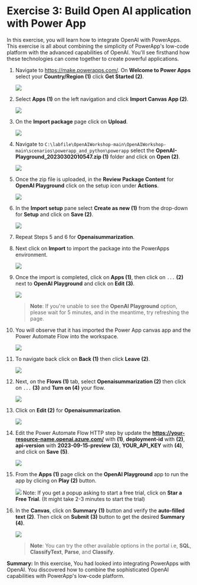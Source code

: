 # Exercise 3: Build Open AI application with Power App 

In this exercise, you will learn how to integrate OpenAI with PowerApps. This exercise is all about combining the simplicity of PowerApp's low-code platform with the advanced capabilities of OpenAI. You'll see firsthand how these technologies can come together to create powerful applications.

1. Navigate to https://make.powerapps.com/. On **Welcome to Power Apps** select your **Country/Region (1)** click **Get Started (2)**. 

   ![](./images/welcome-1.png)
    
2. Select **Apps (1)** on the left navigation and click **Import Canvas App (2)**. 

    ![](./images/powerapps-import.png)

3. On the **Import package** page click on **Upload**.

    ![](./images/upload-importpackage.png)

4. Navigate to `C:\labfile\OpenAIWorkshop-main\OpenAIWorkshop-main\scenarios\powerapp_and_python\powerapp` select the **OpenAI-Playground_20230302010547.zip (1)** folder  and click on **Open (2)**.

     ![](./images/openai-play.png)

5. Once the zip file is uploaded, in the **Review Package Content** for **OpenAI Playground** click on the setup icon under **Actions**. 

     ![](./images/review-package-content.png)

6. In the **Import setup** pane select **Create as new (1)** from the drop-down for **Setup** and click on **Save (2)**.

      ![](./images/import-setup-1.png)

7.  Repeat Steps 5 and 6 for **Openaisummarization**.

8. Next click on **Import** to import the package into the PowerApps environment.  

   ![](./images/import-openai-package.png)

9. Once the import is completed, click on **Apps (1)**, then click on `...` **(2)** next to **OpenAI Playground** and click on **Edit (3)**.

      ![](./images/powerapps-apps-edit.png)

   >**Note**: If you're unable to see the **OpenAI Playground** option, please wait for 5 minutes, and in the meantime, try refreshing the page.

11. You will observe that it has imported the Power App canvas app and the Power Automate Flow into the workspace.

      ![](./images/powerapps-apps-view.png)

12. To navigate back click on **Back (1)** then click **Leave (2)**.

      ![](./images/powerapps-apps-exit.png)

13. Next, on the **Flows (1)** tab, select **Openaisummarization (2)** then click on `...` **(3)** and **Turn on (4)** your flow.

      ![](./images/flow-on.png)

14. Click on **Edit (2)** for **Openaisummarization**.

      ![](./images/flow-edit.png)

15. Edit the Power Automate Flow HTTP step by update the **https://your-resource-name.openai.azure.com/** with **<inject key="OpenAIEndpoint" enableCopy="true"/>** **(1)**, **deployment-id** with **<inject key="openaimodulename" enableCopy="true"/>** **(2)**, **api-version** with **2023-09-15-preview** **(3)**, **YOUR_API_KEY** with **<inject key="OpenAIKey" enableCopy="true"/>** **(4)**, and click on **Save** **(5)**.

      ![](./images/update-values.png)
   
16. From the **Apps (1)** page click on the **OpenAI Playground** app to run the app by clicing on **Play (2)** button.

     ![](./images/canves-play.png)
Note: If you get a popup asking to start a free trial, click on **Star a Free Trial**. (It might take 2-3 minutes to start the trial)

17. In the **Canvas**, click on **Summary** **(1)** button and verify the **auto-filled text** **(2)**. Then click on **Submit** **(3)** button to get the desired **Summary** **(4)**. 

     ![](./images/canves-output.png)

    > **Note**: You can try the other available options in the portal i.e, **SQL**, **ClassifyText**, **Parse**, and **Classify**.

    
**Summary:** In this exercise, You had looked into integrating PowerApps with OpenAI. You discovered how to combine the sophisticated OpenAI capabilities with PowerApp's low-code platform. 
